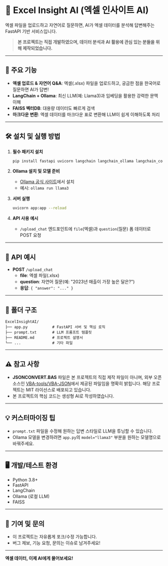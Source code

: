 # 🚀 Excel Insight AI (엑셀 인사이트 AI)

엑셀 파일을 업로드하고 자연어로 질문하면, AI가 엑셀 데이터를 분석해 답변해주는 FastAPI 기반 서비스입니다. 

> **본 프로젝트는 직접 개발하였으며, 데이터 분석과 AI 활용에 관심 있는 분들을 위해 제작되었습니다.**

---

## 🌟 주요 기능

- **엑셀 업로드 & 자연어 Q&A**: 엑셀(.xlsx) 파일을 업로드하고, 궁금한 점을 한국어로 질문하면 AI가 답변!
- **LangChain + Ollama**: 최신 LLM(예: Llama3)과 임베딩을 활용한 강력한 문맥 이해
- **FAISS 벡터DB**: 대용량 데이터도 빠르게 검색
- **마크다운 변환**: 엑셀 데이터를 마크다운 표로 변환해 LLM이 쉽게 이해하도록 처리

---

## 🛠️ 설치 및 실행 방법

1. **필수 패키지 설치**
   ```bash
   pip install fastapi uvicorn langchain langchain_ollama langchain_community pandas faiss-cpu
   ```

2. **Ollama 설치 및 모델 준비**
   - [Ollama 공식 사이트](https://ollama.com/)에서 설치
   - 예시: `ollama run llama3`

3. **서버 실행**
   ```bash
   uvicorn app:app --reload
   ```

4. **API 사용 예시**
   - `/upload_chat` 엔드포인트에 `file`(엑셀)과 `question`(질문) 폼 데이터로 POST 요청

---

## 📝 API 예시

- **POST** `/upload_chat`
  - **file**: 엑셀 파일(.xlsx)
  - **question**: 자연어 질문(예: "2023년 매출이 가장 높은 달은?")
  - **응답**: `{ "answer": "..." }`

---

## 📂 폴더 구조

```
ExcelInsightAI/
├── app.py           # FastAPI 서버 및 핵심 로직
├── prompt.txt       # LLM 프롬프트 템플릿
├── README.md        # 프로젝트 설명서
└── ...              # 기타 파일
```

---

## ⚠️ 참고 사항

- **JSONCONVERT.BAS** 파일은 본 프로젝트의 직접 제작 파일이 아니며, 외부 오픈소스인 [VBA-tools/VBA-JSON](https://github.com/VBA-tools/VBA-JSON)에서 제공된 파일임을 명확히 밝힙니다. 해당 프로젝트는 MIT 라이선스로 배포되고 있습니다.
- 본 프로젝트의 핵심 코드는 생성형 AI로 작성하였습니다.

---

## 💡 커스터마이징 팁

- `prompt.txt` 파일을 수정해 원하는 답변 스타일로 LLM을 튜닝할 수 있습니다.
- Ollama 모델을 변경하려면 `app.py`의 `model="llama3"` 부분을 원하는 모델명으로 바꿔주세요.

---

## 🖥️ 개발/테스트 환경

- Python 3.8+
- FastAPI
- LangChain
- Ollama (로컬 LLM)
- FAISS

---

## 🙏 기여 및 문의

- 이 프로젝트는 자유롭게 포크/수정 가능합니다.
- 버그 제보, 기능 요청, 문의는 이슈로 남겨주세요!

---

**엑셀 데이터, 이제 AI에게 물어보세요!** 

